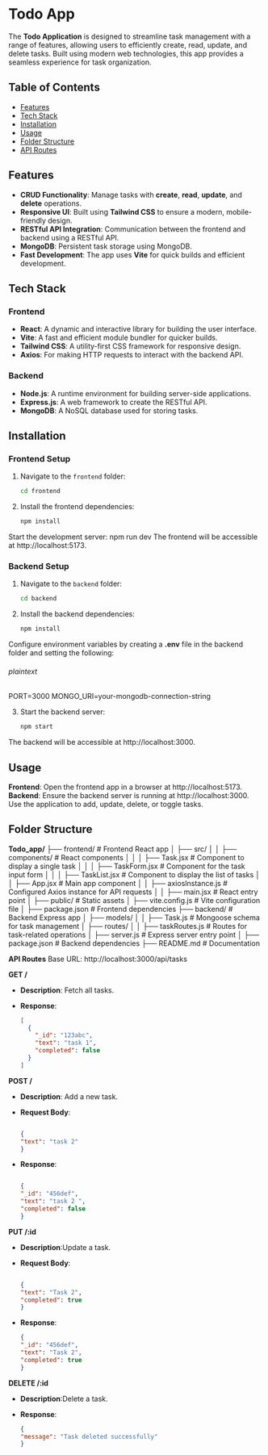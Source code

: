 # Todo App

The **Todo Application** is designed to streamline task management with a range of features, allowing users to efficiently create, read, update, and delete tasks. Built using modern web technologies, this app provides a seamless experience for task organization.

## Table of Contents
- [Features](#features)
- [Tech Stack](#tech-stack)
- [Installation](#installation)
- [Usage](#usage)
- [Folder Structure](#folder-structure)
- [API Routes](#api-routes)

## Features
- **CRUD Functionality**: Manage tasks with **create**, **read**, **update**, and **delete** operations.
- **Responsive UI**: Built using **Tailwind CSS** to ensure a modern, mobile-friendly design.
- **RESTful API Integration**: Communication between the frontend and backend using a RESTful API.
- **MongoDB**: Persistent task storage using MongoDB.
- **Fast Development**: The app uses **Vite** for quick builds and efficient development.

## Tech Stack

### Frontend
- **React**: A dynamic and interactive library for building the user interface.
- **Vite**: A fast and efficient module bundler for quicker builds.
- **Tailwind CSS**: A utility-first CSS framework for responsive design.
- **Axios**: For making HTTP requests to interact with the backend API.

### Backend
- **Node.js**: A runtime environment for building server-side applications.
- **Express.js**: A web framework to create the RESTful API.
- **MongoDB**: A NoSQL database used for storing tasks.

## Installation

### Frontend Setup
1. Navigate to the `frontend` folder:
   ```bash
   cd frontend

2. Install the frontend dependencies:
   ```bash
   npm install
Start the development server:
npm run dev
The frontend will be accessible at http://localhost:5173.

### Backend Setup
1. Navigate to the `backend` folder:
    ```bash 
    cd backend
2.  Install the backend dependencies:

    ```bash
    npm install
Configure environment variables by creating a **.env** file in the backend folder and setting the following:

###### plaintext
PORT=3000
MONGO_URI=your-mongodb-connection-string

3.  Start the backend server:
    ```bash
    npm start
The backend will be accessible at http://localhost:3000.

## Usage
**Frontend**: Open the frontend app in a browser at http://localhost:5173.
**Backend**: Ensure the backend server is running at http://localhost:3000.
Use the application to add, update, delete, or toggle tasks.

## Folder Structure


**Todo_app/**
├── frontend/                  # Frontend React app
│   ├── src/
│   │   ├── components/        # React components
│   │   │   ├── Task.jsx       # Component to display a single task
│   │   │   ├── TaskForm.jsx   # Component for the task input form
│   │   │   ├── TaskList.jsx   # Component to display the list of tasks
│   │   ├── App.jsx            # Main app component
│   │   ├── axiosInstance.js   # Configured Axios instance for API requests
│   │   ├── main.jsx           # React entry point
│   ├── public/                # Static assets
│   ├── vite.config.js         # Vite configuration file
│   ├── package.json           # Frontend dependencies
├── backend/                   # Backend Express app
│   ├── models/
│   │   ├── Task.js            # Mongoose schema for task management
│   ├── routes/
│   │   ├── taskRoutes.js      # Routes for task-related operations
│   ├── server.js              # Express server entry point
│   ├── package.json           # Backend dependencies
├── README.md                  # Documentation

**API Routes**
Base URL: http://localhost:3000/api/tasks

**GET /**

- **Description**: Fetch all tasks.

- **Response**:
  ```json
  [
    {
      "_id": "123abc",
      "text": "task 1",
      "completed": false
    }
  ]

**POST /**
- **Description**: Add a new task.

- **Request Body**:
    ```json

    {
    "text": "task 2"
    }
- **Response**:
    ```json

    {
    "_id": "456def",
    "text": "task 2 ",
    "completed": false
    }
    
**PUT /:id**
- **Description**:Update a task.

- **Request Body**:
    ```json

    {
    "text": "Task 2",
    "completed": true
    }
- **Response**:
    ```json
    {
    "_id": "456def",
    "text": "Task 2",
    "completed": true
    }

**DELETE /:id**
- **Description**:Delete a task.

- **Response**:
    ```json
    {
    "message": "Task deleted successfully"
    }
